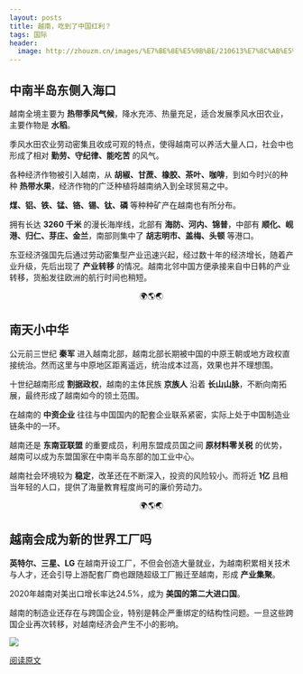 ```yaml
---
layout: posts
title: 越南，吃到了中国红利？
tags: 国际
header: 
  image: http://zhouzm.cn/images/%E7%BE%8E%E5%9B%BE/210613%E7%8C%AB%E5%A4%B4%E9%B9%B0.jpg
---
```





## 中南半岛东侧入海口

越南全境主要为 **热带季风气候**，降水充沛、热量充足，适合发展季风水田农业，主要作物是 **水稻**。

季风水田农业劳动密集且收成可观的特点，使得越南可以养活大量人口，社会中也形成了相对 **勤劳、守纪律、能吃苦** 的风气。

各种经济作物被引入越南，从 **胡椒、甘蔗、橡胶、茶叶、咖啡**，到如今时兴的种种 **热带水果**，经济作物的广泛种植将越南纳入到全球贸易之中。

**煤、铝、铁、锰、铬、锡、钛、磷** 等种种矿产在越南也有所分布。

拥有长达 **3260 千米** 的漫长海岸线，北部有 **海防、河内、锦普**，中部有 **顺化、岘港、归仁、芽庄、金兰**，南部则集中了 **胡志明市、盖梅、头顿** 等港口。

东亚经济强国先后通过劳动密集型产业迅速兴起，经过数十年的经济增长，随着产业升级，先后出现了 **产业转移** 的情况。越南北邻中国方便承接来自中日韩的产业转移，货船发往欧洲的航行时间也稍短。

<center>🌍🌎🌏</center>

## 南天小中华

公元前三世纪 **秦军** 进入越南北部，越南北部长期被中国的中原王朝或地方政权直接统治。然而这里与中原地区距离遥远，统治成本过高，效果也并不理想围。

十世纪越南形成 **割据政权**，越南的主体民族 **京族人** 沿着 **长山山脉**，不断向南拓展，最终形成了越南如今的领土范围。

在越南的 **中资企业** 往往与中国国内的配套企业联系紧密，实际上处于中国制造业链条中的一环。

越南还是 **东南亚联盟** 的重要成员，利用东盟成员国之间 **原材料零关税** 的优势，越南可以成为东盟国家在中南半岛东部的加工业中心。

越南社会环境较为 **稳定**，改革还在不断深入，投资的风险较小。而将近 **1亿** 且相当年轻的人口，提供了海量教育程度尚可的廉价劳动力。

<center>🌍🌎🌏</center>

## 越南会成为新的世界工厂吗

**英特尔、三星、LG** 在越南开设工厂，不但会创造大量就业，为越南积累相关技术与人才，还会引导上游配套厂商也跟随超级工厂搬迁至越南，形成 **产业集聚**。

2020年越南对美出口增长率达24.5%，成为 **美国的第二大进口国**。

越南的制造业还存在与跨国企业，特别是韩企严重绑定的结构性问题。一旦这些跨国企业再次转移，对越南经济会产生不小的影响。

![](http://zhouzm.cn/DailyRead/assets/images/210613-%E8%B6%8A%E5%8D%97.webp)





[阅读原文](https://mp.weixin.qq.com/s/1iywnQ6gSF_1yFAjmFeNbQ)